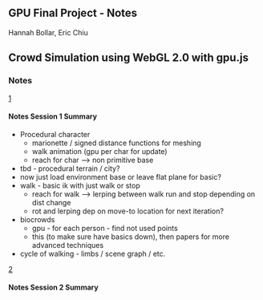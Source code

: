 ## GPU Final Project - Notes
Hannah Bollar, Eric Chiu

## Crowd Simulation using WebGL 2.0 with gpu.js

### Notes

[1](./images/1.jpg)
#### Notes Session 1 Summary
- Procedural character
	- marionette / signed distance functions for meshing
	- walk animation (gpu per char for update)
	- reach for char --> non primitive base
- tbd - procedural terrain / city?
- now just load environment base or leave flat plane for basic?
- walk - basic ik with just walk or stop
	- reach for walk --> lerping between walk run and stop depending on dist change
	- rot and lerping dep on move-to location for next iteration?
- biocrowds
	- gpu - for each person - find not used points
	- this (to make sure have basics down), then papers for more advanced techniques
- cycle of walking - limbs / scene graph / etc.

[2](./images/2.jpg)
#### Notes Session 2 Summary